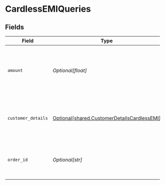 # CardlessEMIQueries


## Fields

| Field                                                                                                | Type                                                                                                 | Required                                                                                             | Description                                                                                          | Example                                                                                              |
| ---------------------------------------------------------------------------------------------------- | ---------------------------------------------------------------------------------------------------- | ---------------------------------------------------------------------------------------------------- | ---------------------------------------------------------------------------------------------------- | ---------------------------------------------------------------------------------------------------- |
| `amount`                                                                                             | *Optional[float]*                                                                                    | :heavy_minus_sign:                                                                                   | Amount of the order. OrderId of the order. Either of `order_id` or `amount` is mandatory.            | 100                                                                                                  |
| `customer_details`                                                                                   | [Optional[shared.CustomerDetailsCardlessEMI]](undefined/models/shared/customerdetailscardlessemi.md) | :heavy_minus_sign:                                                                                   | Details of the customer for whom eligibility is being checked.                                       |                                                                                                      |
| `order_id`                                                                                           | *Optional[str]*                                                                                      | :heavy_minus_sign:                                                                                   | OrderId of the order. Either of `order_id` or `amount` is mandatory.                                 | order_413462PK1RI1IwYB1X69LgzUQWiSxYDF                                                               |